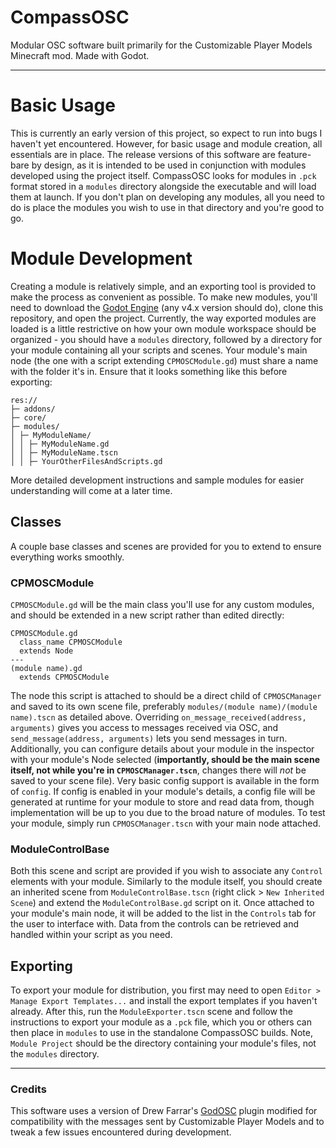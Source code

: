 # CompassOSC
Modular OSC software built primarily for the Customizable Player Models Minecraft mod. Made with Godot.

---
# Basic Usage
This is currently an early version of this project, so expect to run into bugs I haven't yet encountered. However, for basic usage and module creation, all essentials are in place. The release versions of this software are feature-bare by design, as it is intended to be used in conjunction with modules developed using the project itself. CompassOSC looks for modules in `.pck` format stored in a `modules` directory alongside the executable and will load them at launch. If you don't plan on developing any modules, all you need to do is place the modules you wish to use in that directory and you're good to go.

# Module Development
Creating a module is relatively simple, and an exporting tool is provided to make the process as convenient as possible. To make new modules, you'll need to download the [Godot Engine](https://godotengine.org/download) (any v4.x version should do), clone this repository, and open the project. Currently, the way exported modules are loaded is a little restrictive on how your own module workspace should be organized - you should have a `modules` directory, followed by a directory for your module containing all your scripts and scenes. Your module's main node (the one with a script extending `CPMOSCModule.gd`) must share a name with the folder it's in. Ensure that it looks something like this before exporting:
```
res://
├─ addons/
├─ core/
├─ modules/
│ ├─ MyModuleName/
│ │ ├─ MyModuleName.gd
│ │ ├─ MyModuleName.tscn
│ │ ├─ YourOtherFilesAndScripts.gd
```
More detailed development instructions and sample modules for easier understanding will come at a later time.
## Classes
A couple base classes and scenes are provided for you to extend to ensure everything works smoothly.

### CPMOSCModule
`CPMOSCModule.gd` will be the main class you'll use for any custom modules, and should be extended in a new script rather than edited directly:
```
CPMOSCModule.gd
  class_name CPMOSCModule
  extends Node
---
(module name).gd
  extends CPMOSCModule
```
The node this script is attached to should be a direct child of `CPMOSCManager` and saved to its own scene file, preferably `modules/(module name)/(module name).tscn` as detailed above. Overriding `on_message_received(address, arguments)` gives you access to messages received via OSC, and `send_message(address, arguments)` lets you send messages in turn. Additionally, you can configure details about your module in the inspector with your module's Node selected (**importantly, should be the main scene itself, not while you're in `CPMOSCManager.tscn`**, changes there will *not* be saved to your scene file). Very basic config support is available in the form of `config`. If config is enabled in your module's details, a config file will be generated at runtime for your module to store and read data from, though implementation will be up to you due to the broad nature of modules. To test your module, simply run `CPMOSCManager.tscn` with your main node attached.
### ModuleControlBase
Both this scene and script are provided if you wish to associate any `Control` elements with your module. Similarly to the module itself, you should create an inherited scene from `ModuleControlBase.tscn` (right click > `New Inherited Scene`) and extend the `ModuleControlBase.gd` script on it. Once attached to your module's main node, it will be added to the list in the `Controls` tab for the user to interface with. Data from the controls can be retrieved and handled within your script as you need. 

## Exporting
To export your module for distribution, you first may need to open `Editor > Manage Export Templates...` and install the export templates if you haven't already. After this, run the `ModuleExporter.tscn` scene and follow the instructions to export your module as a `.pck` file, which you or others can then place in `modules` to use in the standalone CompassOSC builds. Note, `Module Project` should be the directory containing your module's files, not the `modules` directory. 

---
### Credits
This software uses a version of Drew Farrar's [GodOSC](https://github.com/afarra6/godosc) plugin modified for compatibility with the messages sent by Customizable Player Models and to tweak a few issues encountered during development.
